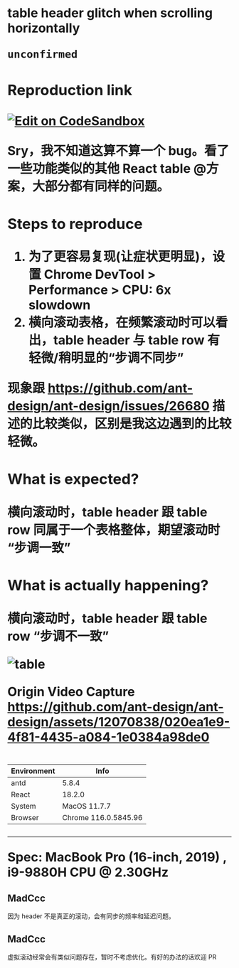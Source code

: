 # <Table/> table header glitch when scrolling horizontally

`unconfirmed`

### Reproduction link

[![Edit on CodeSandbox](https://codesandbox.io/static/img/play-codesandbox.svg)](https://codesandbox.io/s/gu-ding-tou-he-lie-antd-5-8-4-forked-9zpm4t?file=/demo.tsx)

Sry，我不知道这算不算一个 bug。看了一些功能类似的其他 React table @方案，大部分都有同样的问题。

### Steps to reproduce

1. 为了更容易复现(让症状更明显)，设置 Chrome DevTool > Performance > CPU: 6x slowdown
2. 横向滚动表格，在频繁滚动时可以看出，table header 与 table row 有轻微/稍明显的“步调不同步”

现象跟 https://github.com/ant-design/ant-design/issues/26680 描述的比较类似，区别是我这边遇到的比较轻微。

### What is expected?

横向滚动时，table header 跟 table row 同属于一个表格整体，期望滚动时 “步调一致”

### What is actually happening?

横向滚动时，table header 跟 table row “步调不一致”

![table](https://github.com/ant-design/ant-design/assets/12070838/d5817555-4709-4400-85e5-dc789944f874)

Origin Video Capture
https://github.com/ant-design/ant-design/assets/12070838/020ea1e9-4f81-4435-a084-1e0384a98de0

| Environment | Info                 |
| ----------- | -------------------- |
| antd        | 5.8.4                |
| React       | 18.2.0               |
| System      | MacOS 11.7.7         |
| Browser     | Chrome 116.0.5845.96 |

---

Spec: MacBook Pro (16-inch, 2019) , i9-9880H CPU @ 2.30GHz

<!-- generated by ant-design-issue-helper. DO NOT REMOVE -->

## MadCcc

因为 header 不是真正的滚动，会有同步的频率和延迟问题。

## MadCcc

虚拟滚动经常会有类似问题存在，暂时不考虑优化。有好的办法的话欢迎 PR
